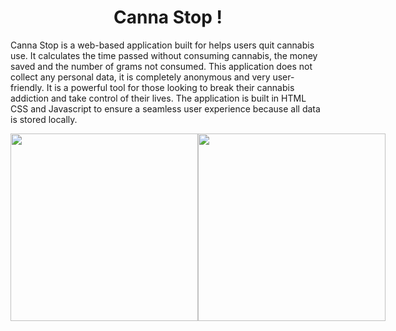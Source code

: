 <h1 align="center">Canna Stop !</h1>

Canna Stop is a web-based application built for helps users quit cannabis use. It calculates the time passed without consuming cannabis, the money saved and the number of grams not consumed. This application does not collect any personal data, it is completely anonymous and very user-friendly. It is a powerful tool for those looking to break their cannabis addiction and take control of their lives. The application is built in HTML CSS and Javascript to ensure a seamless user experience because all data is stored locally.

<div style="display:flex; justify-content: space-between; align-items:center">
<img width="300" src="https://i.postimg.cc/q7D6Czt8/principal-removebg-preview.png">
<img width="300" src="https://i.postimg.cc/05F0SV6H/question-removebg-preview.png">
</div>

